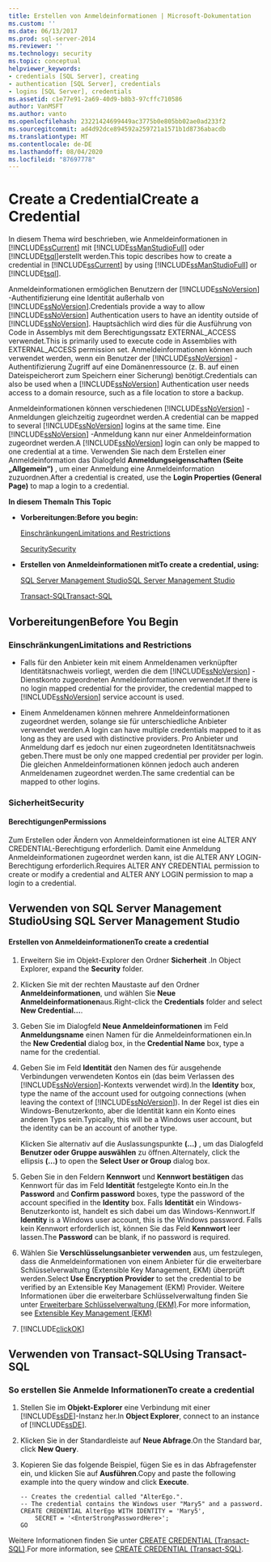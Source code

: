```yaml
---
title: Erstellen von Anmeldeinformationen | Microsoft-Dokumentation
ms.custom: ''
ms.date: 06/13/2017
ms.prod: sql-server-2014
ms.reviewer: ''
ms.technology: security
ms.topic: conceptual
helpviewer_keywords:
- credentials [SQL Server], creating
- authentication [SQL Server], credentials
- logins [SQL Server], credentials
ms.assetid: c1e77e91-2a69-40d9-b8b3-97cffc710586
author: VanMSFT
ms.author: vanto
ms.openlocfilehash: 23221424699449ac3775b0e805bb02ae0ad233f2
ms.sourcegitcommit: ad4d92dce894592a259721a1571b1d8736abacdb
ms.translationtype: MT
ms.contentlocale: de-DE
ms.lasthandoff: 08/04/2020
ms.locfileid: "87697778"
---
```

# <a name="create-a-credential"></a><span data-ttu-id="06f32-102">Create a Credential</span><span class="sxs-lookup"><span data-stu-id="06f32-102">Create a Credential</span></span>
  <span data-ttu-id="06f32-103">In diesem Thema wird beschrieben, wie Anmeldeinformationen in [!INCLUDE[ssCurrent](../../../includes/sscurrent-md.md)] mit [!INCLUDE[ssManStudioFull](../../../includes/ssmanstudiofull-md.md)] oder [!INCLUDE[tsql](../../../includes/tsql-md.md)]erstellt werden.</span><span class="sxs-lookup"><span data-stu-id="06f32-103">This topic describes how to create a credential in [!INCLUDE[ssCurrent](../../../includes/sscurrent-md.md)] by using [!INCLUDE[ssManStudioFull](../../../includes/ssmanstudiofull-md.md)] or [!INCLUDE[tsql](../../../includes/tsql-md.md)].</span></span>  
  
 <span data-ttu-id="06f32-104">Anmeldeinformationen ermöglichen Benutzern der [!INCLUDE[ssNoVersion](../../../includes/ssnoversion-md.md)] -Authentifizierung eine Identität außerhalb von [!INCLUDE[ssNoVersion](../../../includes/ssnoversion-md.md)].</span><span class="sxs-lookup"><span data-stu-id="06f32-104">Credentials provide a way to allow [!INCLUDE[ssNoVersion](../../../includes/ssnoversion-md.md)] Authentication users to have an identity outside of [!INCLUDE[ssNoVersion](../../../includes/ssnoversion-md.md)].</span></span> <span data-ttu-id="06f32-105">Hauptsächlich wird dies für die Ausführung von Code in Assemblys mit dem Berechtigungssatz EXTERNAL_ACCESS verwendet.</span><span class="sxs-lookup"><span data-stu-id="06f32-105">This is primarily used to execute code in Assemblies with EXTERNAL_ACCESS permission set.</span></span> <span data-ttu-id="06f32-106">Anmeldeinformationen können auch verwendet werden, wenn ein Benutzer der [!INCLUDE[ssNoVersion](../../../includes/ssnoversion-md.md)] -Authentifizierung Zugriff auf eine Domänenressource (z. B. auf einen Dateispeicherort zum Speichern einer Sicherung) benötigt.</span><span class="sxs-lookup"><span data-stu-id="06f32-106">Credentials can also be used when a [!INCLUDE[ssNoVersion](../../../includes/ssnoversion-md.md)] Authentication user needs access to a domain resource, such as a file location to store a backup.</span></span>  
  
 <span data-ttu-id="06f32-107">Anmeldeinformationen können verschiedenen [!INCLUDE[ssNoVersion](../../../includes/ssnoversion-md.md)] -Anmeldungen gleichzeitig zugeordnet werden.</span><span class="sxs-lookup"><span data-stu-id="06f32-107">A credential can be mapped to several [!INCLUDE[ssNoVersion](../../../includes/ssnoversion-md.md)] logins at the same time.</span></span> <span data-ttu-id="06f32-108">Eine [!INCLUDE[ssNoVersion](../../../includes/ssnoversion-md.md)] -Anmeldung kann nur einer Anmeldeinformation zugeordnet werden.</span><span class="sxs-lookup"><span data-stu-id="06f32-108">A [!INCLUDE[ssNoVersion](../../../includes/ssnoversion-md.md)] login can only be mapped to one credential at a time.</span></span> <span data-ttu-id="06f32-109">Verwenden Sie nach dem Erstellen einer Anmeldeinformation das Dialogfeld **Anmeldungseigenschaften (Seite „Allgemein“)** , um einer Anmeldung eine Anmeldeinformation zuzuordnen.</span><span class="sxs-lookup"><span data-stu-id="06f32-109">After a credential is created, use the **Login Properties (General Page)** to map a login to a credential.</span></span>  
  
 <span data-ttu-id="06f32-110">**In diesem Thema**</span><span class="sxs-lookup"><span data-stu-id="06f32-110">**In This Topic**</span></span>  
  
-   <span data-ttu-id="06f32-111">**Vorbereitungen:**</span><span class="sxs-lookup"><span data-stu-id="06f32-111">**Before you begin:**</span></span>  
  
     [<span data-ttu-id="06f32-112">Einschränkungen</span><span class="sxs-lookup"><span data-stu-id="06f32-112">Limitations and Restrictions</span></span>](#Restrictions)  
  
     [<span data-ttu-id="06f32-113">Security</span><span class="sxs-lookup"><span data-stu-id="06f32-113">Security</span></span>](#Security)  
  
-   <span data-ttu-id="06f32-114">**Erstellen von Anmeldeinformationen mit**</span><span class="sxs-lookup"><span data-stu-id="06f32-114">**To create a credential, using:**</span></span>  
  
     [<span data-ttu-id="06f32-115">SQL Server Management Studio</span><span class="sxs-lookup"><span data-stu-id="06f32-115">SQL Server Management Studio</span></span>](#SSMSProcedure)  
  
     [<span data-ttu-id="06f32-116">Transact-SQL</span><span class="sxs-lookup"><span data-stu-id="06f32-116">Transact-SQL</span></span>](#TsqlProcedure)  
  
##  <a name="before-you-begin"></a><a name="BeforeYouBegin"></a> <span data-ttu-id="06f32-117">Vorbereitungen</span><span class="sxs-lookup"><span data-stu-id="06f32-117">Before You Begin</span></span>  
  
###  <a name="limitations-and-restrictions"></a><a name="Restrictions"></a> <span data-ttu-id="06f32-118">Einschränkungen</span><span class="sxs-lookup"><span data-stu-id="06f32-118">Limitations and Restrictions</span></span>  
  
-   <span data-ttu-id="06f32-119">Falls für den Anbieter kein mit einem Anmeldenamen verknüpfter Identitätsnachweis vorliegt, werden die dem [!INCLUDE[ssNoVersion](../../../includes/ssnoversion-md.md)] -Dienstkonto zugeordneten Anmeldeinformationen verwendet.</span><span class="sxs-lookup"><span data-stu-id="06f32-119">If there is no login mapped credential for the provider, the credential mapped to [!INCLUDE[ssNoVersion](../../../includes/ssnoversion-md.md)] service account is used.</span></span>  
  
-   <span data-ttu-id="06f32-120">Einem Anmeldenamen können mehrere Anmeldeinformationen zugeordnet werden, solange sie für unterschiedliche Anbieter verwendet werden.</span><span class="sxs-lookup"><span data-stu-id="06f32-120">A login can have multiple credentials mapped to it as long as they are used with distinctive providers.</span></span> <span data-ttu-id="06f32-121">Pro Anbieter und Anmeldung darf es jedoch nur einen zugeordneten Identitätsnachweis geben.</span><span class="sxs-lookup"><span data-stu-id="06f32-121">There must be only one mapped credential per provider per login.</span></span> <span data-ttu-id="06f32-122">Die gleichen Anmeldeinformationen können jedoch auch anderen Anmeldenamen zugeordnet werden.</span><span class="sxs-lookup"><span data-stu-id="06f32-122">The same credential can be mapped to other logins.</span></span>  
  
###  <a name="security"></a><a name="Security"></a> <span data-ttu-id="06f32-123">Sicherheit</span><span class="sxs-lookup"><span data-stu-id="06f32-123">Security</span></span>  
  
####  <a name="permissions"></a><a name="Permissions"></a> <span data-ttu-id="06f32-124">Berechtigungen</span><span class="sxs-lookup"><span data-stu-id="06f32-124">Permissions</span></span>  
 <span data-ttu-id="06f32-125">Zum Erstellen oder Ändern von Anmeldeinformationen ist eine ALTER ANY CREDENTIAL-Berechtigung erforderlich. Damit eine Anmeldung Anmeldeinformationen zugeordnet werden kann, ist die ALTER ANY LOGIN-Berechtigung erforderlich.</span><span class="sxs-lookup"><span data-stu-id="06f32-125">Requires ALTER ANY CREDENTIAL permission to create or modify a credential and ALTER ANY LOGIN permission to map a login to a credential.</span></span>  
  
##  <a name="using-sql-server-management-studio"></a><a name="SSMSProcedure"></a> <span data-ttu-id="06f32-126">Verwenden von SQL Server Management Studio</span><span class="sxs-lookup"><span data-stu-id="06f32-126">Using SQL Server Management Studio</span></span>  
  
#### <a name="to-create-a-credential"></a><span data-ttu-id="06f32-127">Erstellen von Anmeldeinformationen</span><span class="sxs-lookup"><span data-stu-id="06f32-127">To create a credential</span></span>  
  
1.  <span data-ttu-id="06f32-128">Erweitern Sie im Objekt-Explorer den Ordner **Sicherheit** .</span><span class="sxs-lookup"><span data-stu-id="06f32-128">In Object Explorer, expand  the **Security** folder.</span></span>  
  
2.  <span data-ttu-id="06f32-129">Klicken Sie mit der rechten Maustaste auf den Ordner **Anmeldeinformationen**, und wählen Sie **Neue Anmeldeinformationen**aus.</span><span class="sxs-lookup"><span data-stu-id="06f32-129">Right-click the **Credentials** folder and select **New Credential...**.</span></span>  
  
3.  <span data-ttu-id="06f32-130">Geben Sie im Dialogfeld **Neue Anmeldeinformationen** im Feld **Anmeldungsname** einen Namen für die Anmeldeinformationen ein.</span><span class="sxs-lookup"><span data-stu-id="06f32-130">In the **New Credential** dialog box, in the **Credential Name** box, type a name for the credential.</span></span>  
  
4.  <span data-ttu-id="06f32-131">Geben Sie im Feld **Identität** den Namen des für ausgehende Verbindungen verwendeten Kontos ein (das beim Verlassen des [!INCLUDE[ssNoVersion](../../../includes/ssnoversion-md.md)]-Kontexts verwendet wird).</span><span class="sxs-lookup"><span data-stu-id="06f32-131">In the **Identity** box, type the name of the account used for outgoing connections (when leaving the context of [!INCLUDE[ssNoVersion](../../../includes/ssnoversion-md.md)]).</span></span> <span data-ttu-id="06f32-132">In der Regel ist dies ein Windows-Benutzerkonto, aber die Identität kann ein Konto eines anderen Typs sein.</span><span class="sxs-lookup"><span data-stu-id="06f32-132">Typically, this will be a Windows user account, but the identity can be an account of another type.</span></span>  
  
     <span data-ttu-id="06f32-133">Klicken Sie alternativ auf die Auslassungspunkte **(...)** , um das Dialogfeld **Benutzer oder Gruppe auswählen** zu öffnen.</span><span class="sxs-lookup"><span data-stu-id="06f32-133">Alternately, click the ellipsis **(...)** to open the **Select User or Group** dialog box.</span></span>  
  
5.  <span data-ttu-id="06f32-134">Geben Sie in den Feldern **Kennwort** und **Kennwort bestätigen** das Kennwort für das im Feld **Identität** festgelegte Konto ein.</span><span class="sxs-lookup"><span data-stu-id="06f32-134">In the **Password** and **Confirm password** boxes, type the password of the account specified in the **Identity** box.</span></span> <span data-ttu-id="06f32-135">Falls **Identität** ein Windows-Benutzerkonto ist, handelt es sich dabei um das Windows-Kennwort.</span><span class="sxs-lookup"><span data-stu-id="06f32-135">If **Identity** is a Windows user account, this is the Windows password.</span></span> <span data-ttu-id="06f32-136">Falls kein Kennwort erforderlich ist, können Sie das Feld **Kennwort** leer lassen.</span><span class="sxs-lookup"><span data-stu-id="06f32-136">The **Password** can be blank, if no password is required.</span></span>  
  
6.  <span data-ttu-id="06f32-137">Wählen Sie **Verschlüsselungsanbieter verwenden** aus, um festzulegen, dass die Anmeldeinformationen von einem Anbieter für die erweiterbare Schlüsselverwaltung (Extensible Key Management, EKM) überprüft werden.</span><span class="sxs-lookup"><span data-stu-id="06f32-137">Select **Use Encryption Provider** to set the credential to be verified by an Extensible Key Management (EKM) Provider.</span></span> <span data-ttu-id="06f32-138">Weitere Informationen über die erweiterbare Schlüsselverwaltung finden Sie unter [Erweiterbare Schlüsselverwaltung &#40;EKM&#41;](../encryption/extensible-key-management-ekm.md).</span><span class="sxs-lookup"><span data-stu-id="06f32-138">For more information, see [Extensible Key Management &#40;EKM&#41;](../encryption/extensible-key-management-ekm.md)</span></span>  
  
7.  [!INCLUDE[clickOK](../../../includes/clickok-md.md)]  
  
##  <a name="using-transact-sql"></a><a name="TsqlProcedure"></a> <span data-ttu-id="06f32-139">Verwenden von Transact-SQL</span><span class="sxs-lookup"><span data-stu-id="06f32-139">Using Transact-SQL</span></span>  
  
###  <a name="to-create-a-credential"></a><a name="Credential"></a><span data-ttu-id="06f32-140">So erstellen Sie Anmelde Informationen</span><span class="sxs-lookup"><span data-stu-id="06f32-140">To create a credential</span></span>  
  
1.  <span data-ttu-id="06f32-141">Stellen Sie im **Objekt-Explorer** eine Verbindung mit einer [!INCLUDE[ssDE](../../../includes/ssde-md.md)]-Instanz her.</span><span class="sxs-lookup"><span data-stu-id="06f32-141">In **Object Explorer**, connect to an instance of [!INCLUDE[ssDE](../../../includes/ssde-md.md)].</span></span>  
  
2.  <span data-ttu-id="06f32-142">Klicken Sie in der Standardleiste auf **Neue Abfrage**.</span><span class="sxs-lookup"><span data-stu-id="06f32-142">On the Standard bar, click **New Query**.</span></span>  
  
3.  <span data-ttu-id="06f32-143">Kopieren Sie das folgende Beispiel, fügen Sie es in das Abfragefenster ein, und klicken Sie auf **Ausführen**.</span><span class="sxs-lookup"><span data-stu-id="06f32-143">Copy and paste the following example into the query window and click **Execute**.</span></span>  
  
    ```  
    -- Creates the credential called "AlterEgo.".   
    -- The credential contains the Windows user "Mary5" and a password.  
    CREATE CREDENTIAL AlterEgo WITH IDENTITY = 'Mary5',   
        SECRET = '<EnterStrongPasswordHere>';  
    GO  
    ```  
  
 <span data-ttu-id="06f32-144">Weitere Informationen finden Sie unter [CREATE CREDENTIAL &#40;Transact-SQL&#41;](/sql/t-sql/statements/create-credential-transact-sql).</span><span class="sxs-lookup"><span data-stu-id="06f32-144">For more information, see [CREATE CREDENTIAL &#40;Transact-SQL&#41;](/sql/t-sql/statements/create-credential-transact-sql).</span></span>  
  
  

